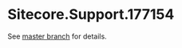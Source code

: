 # Sitecore.Support.177154

See [master branch](https://github.com/sitecoresupport/Sitecore.Support.177154) for details.